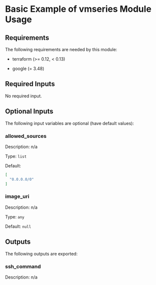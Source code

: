 # Basic Example of vmseries Module Usage

<!-- BEGINNING OF PRE-COMMIT-TERRAFORM DOCS HOOK -->
## Requirements

The following requirements are needed by this module:

- terraform (>= 0.12, < 0.13)

- google (= 3.48)

## Required Inputs

No required input.

## Optional Inputs

The following input variables are optional (have default values):

### allowed\_sources

Description: n/a

Type: `list`

Default:

```json
[
  "0.0.0.0/0"
]
```

### image\_uri

Description: n/a

Type: `any`

Default: `null`

## Outputs

The following outputs are exported:

### ssh\_command

Description: n/a

<!-- END OF PRE-COMMIT-TERRAFORM DOCS HOOK -->